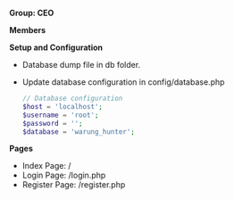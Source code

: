 **Group: CEO**

**Members**

**Setup and Configuration**

- Database dump file in db folder.
- Update database configuration in config/database.php

  ```php
  // Database configuration
  $host = 'localhost';
  $username = 'root';
  $password = '';
  $database = 'warung_hunter';
  ```

**Pages**

- Index Page: /
- Login Page: /login.php
- Register Page: /register.php
